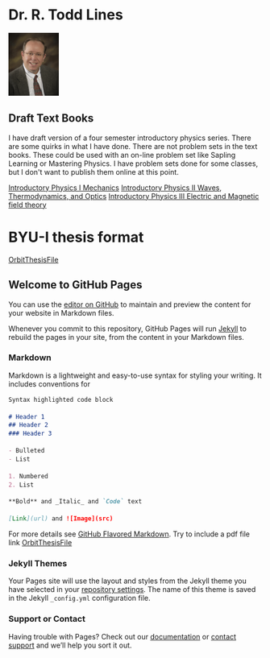
# Dr. R. Todd Lines
<img src="RTLsmall.jpg" alt="photo" width="100"/>

## Draft Text Books
I have draft version of a four semester introductory physics series.  There are some quirks in what I have done. There are not problem sets in the text books.  These could be used with an on-line problem set like Sapling Learning or Mastering Physics.  I have problem sets done for some classes, but I don't want to publish them online at this point.

[Introductory Physics I Mechanics](https://rtlines.github.io/PH121_Text_Book_0.31071.pdf)
[Introductory Physics II Waves, Thermodynamics, and Optics](https://rtlines.github.io/ph123_text_book.v0.52.pdf)
[Introductory Physics III Electric and Magnetic field theory](https://rtlines.github.io/ph123_text_book.v0.52.pdf)



# BYU-I thesis format
[OrbitThesisFile](https://rtlines.github.io/ThesisOrbit.pdf)
## Welcome to GitHub Pages

You can use the [editor on GitHub](https://github.com/rtlines/rtlines.github.io/edit/master/README.md) to maintain and preview the content for your website in Markdown files.

Whenever you commit to this repository, GitHub Pages will run [Jekyll](https://jekyllrb.com/) to rebuild the pages in your site, from the content in your Markdown files.

### Markdown

Markdown is a lightweight and easy-to-use syntax for styling your writing. It includes conventions for

```markdown
Syntax highlighted code block

# Header 1
## Header 2
### Header 3

- Bulleted
- List

1. Numbered
2. List

**Bold** and _Italic_ and `Code` text

[Link](url) and ![Image](src)
```

For more details see [GitHub Flavored Markdown](https://guides.github.com/features/mastering-markdown/).
Try to include a pdf file link [OrbitThesisFile](https://rtlines.github.io/ThesisOrbit.pdf)
### Jekyll Themes

Your Pages site will use the layout and styles from the Jekyll theme you have selected in your [repository settings](https://github.com/rtlines/rtlines.github.io/settings). The name of this theme is saved in the Jekyll `_config.yml` configuration file.

### Support or Contact

Having trouble with Pages? Check out our [documentation](https://help.github.com/categories/github-pages-basics/) or [contact support](https://github.com/contact) and we’ll help you sort it out.
